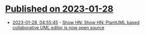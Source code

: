 # [Published on 2023-01-28](index.md)

* [2023-01-28, 04:55:45](https://news.ycombinator.com/item?id=34555283) - [Show HN: Show HN: PlantUML based collaborative UML editor is now open source](https://github.com/AlexITC/collabuml)
